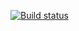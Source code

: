 [![Build status](https://ci.appveyor.com/api/projects/status/y4jtqwqgjdgce79c?svg=true)](https://ci.appveyor.com/project/Leferchian/javaautoles4)